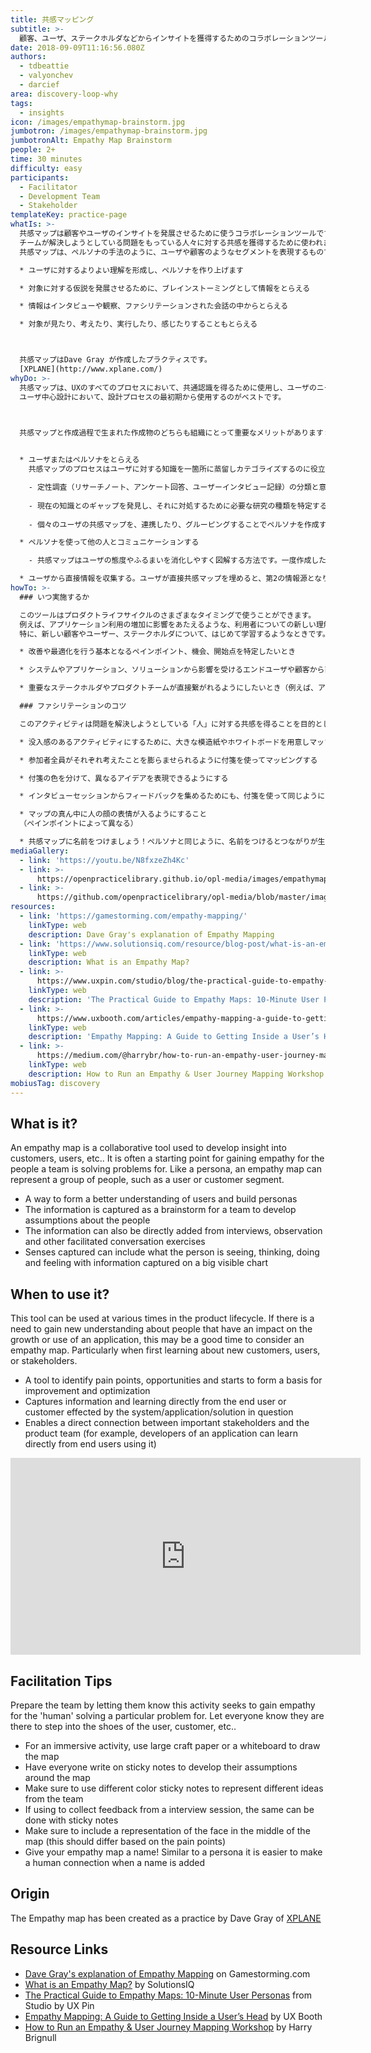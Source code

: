 ```yaml
---
title: 共感マッピング
subtitle: >-
  顧客、ユーザ、ステークホルダなどからインサイトを獲得するためのコラボレーションツール
date: 2018-09-09T11:16:56.080Z
authors:
  - tdbeattie
  - valyonchev
  - darcief
area: discovery-loop-why
tags:
  - insights
icon: /images/empathymap-brainstorm.jpg
jumbotron: /images/empathymap-brainstorm.jpg
jumbotronAlt: Empathy Map Brainstorm
people: 2+
time: 30 minutes
difficulty: easy
participants:
  - Facilitator
  - Development Team
  - Stakeholder
templateKey: practice-page
whatIs: >-
  共感マップは顧客やユーザのインサイトを発展させるために使うコラボレーションツールです。
  チームが解決しようとしている問題をもっている人々に対する共感を獲得するために使われます。
  共感マップは、ペルソナの手法のように、ユーザや顧客のようなセグメントを表現するものです。

  * ユーザに対するよりよい理解を形成し、ペルソナを作り上げます

  * 対象に対する仮説を発展させるために、ブレインストーミングとして情報をとらえる

  * 情報はインタビューや観察、ファシリテーションされた会話の中からとらえる

  * 対象が見たり、考えたり、実行したり、感じたりすることもとらえる



  共感マップはDave Gray が作成したプラクティスです。
  [XPLANE](http://www.xplane.com/)
whyDo: >-
  共感マップは、UXのすべてのプロセスにおいて、共通認識を得るために使用し、ユーザのニーズを優先順位付けします。
  ユーザ中心設計において、設計プロセスの最初期から使用するのがベストです。



  共感マップと作成過程で生まれた作成物のどちらも組織にとって重要なメリットがあります:
  

  * ユーザまたはペルソナをとらえる
    共感マップのプロセスはユーザに対する知識を一箇所に蒸留しカテゴライズするのに役立ちます。以下のように使うことができます。

    - 定性調査（リサーチノート、アンケート回答、ユーザーインタビュー記録）の分類と意味づけ
    
    - 現在の知識とのギャップを発見し、それに対処するために必要な研究の種類を特定する。共感マップがすかすかだったら、もっと調査を行う必要があることを示している。
    
    - 個々のユーザの共感マップを、連携したり、グルーピングすることでペルソナを作成する

  * ペルソナを使って他の人とコミュニケーションする

    - 共感マップはユーザの態度やふるまいを消化しやすく図解する方法です。一度作成したら、プロジェクトを通して、真実の源としてとらえ、バイアスや根拠のない思い込みから守るべきものです。

  * ユーザから直接情報を収集する。ユーザが直接共感マップを埋めると、第2の情報源となり、ユーザセッションのようやくとして使うことができます。さらに、隠れていたかもしれないユーザの思考を感覚をインタビュアーがあとから拾うことができるかもしれません。
howTo: >-
  ### いつ実施するか

  このツールはプロダクトライフサイクルのさまざまなタイミングで使うことができます。
  例えば、アプリケーション利用の増加に影響をあたえるような、利用者についての新しい理解を得たいときは、共感マップを実施するよいタイミングです。
  特に、新しい顧客やユーザー、ステークホルダについて、はじめて学習するようなときです。

  * 改善や最適化を行う基本となるペインポイント、機会、開始点を特定したいとき

  * システムやアプリケーション、ソリューションから影響を受けるエンドユーザや顧客から直接情報や学習したいとき

  * 重要なステークホルダやプロダクトチームが直接繋がれるようにしたいとき（例えば、アプリケーションの開発者がプロダクトを使うエンドユーザから直接学ぶ機会として）

  ### ファシリテーションのコツ

  このアクティビティは問題を解決しようとしている「人」に対する共感を得ることを目的としていることを伝え、チームに準備させる

  * 没入感のあるアクティビティにするために、大きな模造紙やホワイトボードを用意しマップを作れるようにする

  * 参加者全員がそれぞれ考えたことを膨らませられるように付箋を使ってマッピングする

  * 付箋の色を分けて、異なるアイデアを表現できるようにする

  * インタビューセッションからフィードバックを集めるためにも、付箋を使って同じようにできる

  * マップの真ん中に人の顔の表情が入るようにすること
  （ペインポイントによって異なる）

  * 共感マップに名前をつけましょう！ペルソナと同じように、名前をつけるとつながりが生まれます
mediaGallery:
  - link: 'https://youtu.be/N8fxzeZh4Kc'
  - link: >-
      https://openpracticelibrary.github.io/opl-media/images/empathymap-brainstorm.jpg
  - link: >-
      https://github.com/openpracticelibrary/opl-media/blob/master/images/empathy%20mapping.png?raw=true
resources:
  - link: 'https://gamestorming.com/empathy-mapping/'
    linkType: web
    description: Dave Gray's explanation of Empathy Mapping
  - link: 'https://www.solutionsiq.com/resource/blog-post/what-is-an-empathy-map/'
    linkType: web
    description: What is an Empathy Map?
  - link: >-
      https://www.uxpin.com/studio/blog/the-practical-guide-to-empathy-maps-creating-a-10-minute-persona/
    linkType: web
    description: 'The Practical Guide to Empathy Maps: 10-Minute User Personas'
  - link: >-
      https://www.uxbooth.com/articles/empathy-mapping-a-guide-to-getting-inside-a-users-head/
    linkType: web
    description: 'Empathy Mapping: A Guide to Getting Inside a User’s Head'
  - link: >-
      https://medium.com/@harrybr/how-to-run-an-empathy-user-journey-mapping-workshop-813f3737067
    linkType: web
    description: How to Run an Empathy & User Journey Mapping Workshop
mobiusTag: discovery
---
```

## What is it?

An empathy map is a collaborative tool used to develop insight into customers, users, etc.. It is often a starting point for gaining empathy for the people a team is solving problems for. Like a persona, an empathy map can represent a group of people, such as a user or customer segment.

* A way to form a better understanding of users and build personas
* The information is captured as a brainstorm for a team to develop assumptions about the people
* The information can also be directly added from interviews, observation and other facilitated conversation exercises
* Senses captured can include what the person is seeing, thinking, doing and feeling with information captured on a big visible chart

## When to use it?

This tool can be used at various times in the product lifecycle. If there is a need to gain new understanding about people that have an impact on the growth or use of an application, this may be a good time to consider an empathy map. Particularly when first learning about new customers, users, or stakeholders.

* A tool to identify pain points, opportunities and starts to form a basis for improvement and optimization
* Captures information and learning directly from the end user or customer effected by the system/application/solution in question
* Enables a direct connection between important stakeholders and the product team (for example, developers of an application can learn directly from end users using it)

<iframe width="560" height="315" src="https://www.youtube.com/embed/N8fxzeZh4Kc" frameborder="0" allow="accelerometer; autoplay; encrypted-media; gyroscope; picture-in-picture" allowfullscreen></iframe>

## Facilitation Tips

Prepare the team by letting them know this activity seeks to gain empathy for the 'human' solving a particular problem for. Let everyone know they are there to step into the shoes of the user, customer, etc..

* For an immersive activity, use large craft paper or a whiteboard to draw the map
* Have everyone write on sticky notes to develop their assumptions around the map
* Make sure to use different color sticky notes to represent different ideas from the team
* If using to collect feedback from a interview session, the same can be done with sticky notes
* Make sure to include a representation of the face in the middle of the map (this should differ based on the pain points)
* Give your empathy map a name! Similar to a persona it is easier to make a human connection when a name is added

## Origin

The Empathy map has been created as a practice by Dave Gray of [XPLANE](http://www.xplane.com/)

## Resource Links

* [Dave Gray's explanation of Empathy Mapping](https://gamestorming.com/empathy-mapping/) on Gamestorming.com
* [What is an Empathy Map?](https://www.solutionsiq.com/resource/blog-post/what-is-an-empathy-map/) by SolutionsIQ
* [The Practical Guide to Empathy Maps: 10-Minute User Personas](https://www.uxpin.com/studio/blog/the-practical-guide-to-empathy-maps-creating-a-10-minute-persona/) from Studio by UX Pin
* [Empathy Mapping: A Guide to Getting Inside a User’s Head](https://www.uxbooth.com/articles/empathy-mapping-a-guide-to-getting-inside-a-users-head/) by UX Booth
* [How to Run an Empathy & User Journey Mapping Workshop](https://medium.com/@harrybr/how-to-run-an-empathy-user-journey-mapping-workshop-813f3737067) by Harry Brignull
